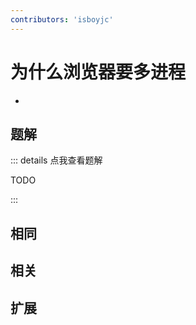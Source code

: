 ```yaml
---
contributors: 'isboyjc'
---
```


# 为什么浏览器要多进程

- 



## 题解

::: details 点我查看题解

  TODO

:::



## 相同


## 相关


## 扩展

